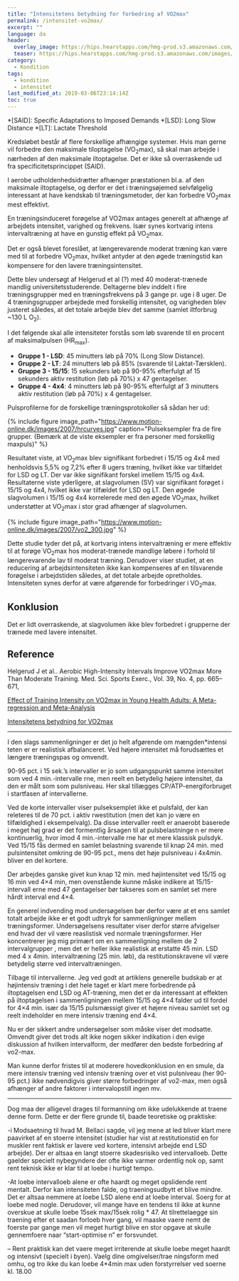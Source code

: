 ```yaml
---
title: "Intensitetens betydning for forbedring af VO2max"
permalink: /intensitet-vo2max/
excerpt: ""
language: da
header:
  overlay_image: https://hips.hearstapps.com/hmg-prod.s3.amazonaws.com/images/young-woman-jogging-royalty-free-image-936156826-1548705024.jpg
  teaser: https://hips.hearstapps.com/hmg-prod.s3.amazonaws.com/images/young-woman-jogging-royalty-free-image-936156826-1548705024.jpg
category:
  - Kondition
tags:
  - kondition
  - intensitet
last_modified_at: 2019-03-06T23:14:14Z
toc: true
---
```


*[SAID]: Specific Adaptations to Imposed Demands
*[LSD]: Long Slow Distance
*[LT]: Lactate Threshold

Kredsløbet består af flere forskellige afhængige systemer. Hvis man gerne vil forbedre den maksimale tiloptagelse (VO<sub>2</sub>max), så skal man arbejde i nærheden af den maksimale iltoptagelse. Det er ikke så overraskende ud fra specificitetsprincippet (SAID).

I aerobe udholdenhedsidrætter afhænger præstationen bl.a. af den maksimale iltoptagelse, og derfor er det i træningsøjemed selvfølgelig interessant at have kendskab til træningsmetoder, der kan forbedre VO<sub>2</sub>max mest effektivt.

En træningsinduceret forøgelse af VO2max antages generelt at afhænge af arbejdets intensitet, varighed og frekvens. Især synes kortvarig intens intervaltræning at have en gunstig effekt på VO<sub>2</sub>max. 

Det er også blevet foreslået, at længerevarende moderat træning kan være med til at forbedre VO<sub>2</sub>max, hvilket antyder at den øgede træningstid kan kompensere for den lavere træningsintensitet.

Dette blev undersøgt af Helgerud et al (?) med 40 moderat-trænede mandlig universitetsstuderende. Deltagerne blev inddelt i fire træningsgrupper med en træningsfrekvens på 3 gange pr. uge i 8 uger. De 4 træningsgrupper arbejdede med forskellig intensitet, og varigheden blev justeret således, at det totale arbejde blev det samme (samlet iltforbrug ~130 L O<sub>2</sub>).

I det følgende skal alle intensiteter forstås som løb svarende til en procent af maksimalpulsen (HR<sub>max</sub>).

- **Gruppe 1 - LSD**: 45 minutters løb på 70% (Long Slow Distance).
- **Gruppe 2 - LT**: 24 minutters løb på 85% (svarende til Laktat-Tærsklen).
- **Gruppe 3 - 15/15**: 15 sekunders løb på 90-95% efterfulgt af 15 sekunders aktiv restitution (løb på 70%) x 47 gentagelser.
- **Gruppe 4 - 4x4**: 4 minutters løb på 90-95% efterfulgt af 3 minutters aktiv restitution (løb på 70%) x 4 gentagelser.

Pulsprofilerne for de forskellige træningsprotokoller så sådan her ud:

{% include figure image_path="https://www.motion-online.dk/images/2007/hrcurves.jpg" caption="Pulseksempler fra de fire grupper. (Bemærk at de viste eksempler er fra personer med forskellig maxpuls)" %}

Resultatet viste, at VO<sub>2</sub>max blev signifikant forbedret i 15/15 og 4x4 med henholdsvis 5,5% og 7,2% efter 8 ugers træning, hvilket ikke var tilfældet for LSD og LT. Der var ikke signifikant forskel imellem 15/15 og 4x4. Resultaterne viste yderligere, at slagvolumen (SV) var signifikant forøget i 15/15 og 4x4, hvilket ikke var tilfældet for LSD og LT. Den øgede slagvolumen i 15/15 og 4x4 korrelerede med den øgede VO<sub>2</sub>max, hvilket understøtter at VO<sub>2</sub>max i stor grad afhænger af slagvolumen.

{% include figure image_path="https://www.motion-online.dk/images/2007/vo2_300.jpg" %}

Dette studie tyder det på, at kortvarig intens intervaltræning er mere effektiv til at forøge VO<sub>2</sub>max hos moderat-trænede mandlige løbere i forhold til længerevarende lav til moderat træning. Derudover viser studiet, at en reducering af arbejdsintensiteten ikke kan kompenseres af en tilsvarende forøgelse i arbejdstiden således, at det totale arbejde opretholdes. Intensiteten synes derfor at være afgørende for forbedringer i VO<sub>2</sub>max.

## Konklusion

Det er lidt overraskende, at slagvolumen ikke blev forbedret i grupperne der trænede med lavere intensitet. 

## Reference

Helgerud J et al.. Aerobic High-Intensity Intervals Improve VO2max More Than Moderate Training. Med. Sci. Sports Exerc., Vol. 39, No. 4, pp. 665–671,

[Effect of Training Intensity on VO2max in Young Health Adults: A Meta-regression and Meta-Analysis](https://www.ncbi.nlm.nih.gov/pmc/articles/PMC4836566/)

[Intensitetens betydning for VO2max](https://www.motion-online.dk/intensitetens-betydning-forbedring-vo2max/)

***


I den slags sammenligninger er det jo helt afgørende om mængden*intensi teten er er realistisk afbalanceret. Ved højere intensitet må forudsættes et længere træningspas og omvendt.

90-95 pct. i 15 sek.’s intervaller er jo som udgangspunkt samme intensitet som ved 4 min.-intervalle rne, men reelt en betydelig højere intensitet, da den er målt som som pulsniveau. Her skal tillægges CP/ATP-energiforbruget i startfasen af intervallerne.

Ved de korte intervaller viser pulseksemplet ikke et pulsfald, der kan releteres til de 70 pct. i aktiv rwestitution (men det kan jo være en tilfældighed i eksempelvalg). Da disse intervaller reelt er anaerobt baserede i meget høj grad er det formentlig årsagen til at pulsbelastninge n er mere kontinuerlig, hvor imod 4 min.-intervalle rne har et mere klassisk pulsdyk. Ved 15/15 fås dermed en samlet belastning svarende til knap 24 min. med pulsintensitet omkring de 90-95 pct., mens det høje pulsniveau i 4x4min. bliver en del kortere.

Der arbejdes ganske givet kun knap 12 min. med højintensitet ved 15/15 og 16 min ved 4×4 min, men ovenstående kunne måske indikere at 15/15-intervall erne med 47 gentagelser bør takseres som en samlet set mere hårdt interval end 4×4.

En generel indvending mod undersøgelsen bør derfor være at et ens samlet totalt arbejde ikke er et godt udtryk for sammenligninger mellem træningsformer. Undersøgelsens resultater viser derfor større afvigelser end hvad der vil være reaslistisk ved normale træningsformer. Her koncentrerer jeg mig primært om en sammenligning mellem de 2 intervalgrupper , men det er heller ikke realistisk at erstatte 45 min. LSD med 4 x 4min. intervaltræning (25 min. løb), da restitutionskravene vil være betydelig større ved intervaltræningen.

Tilbage til intervallerne. Jeg ved godt at artiklens generelle budskab er at højintensiv træning i det hele taget er klart mere forbedrende på iltoptagelsen end LSD og AT-træning, men det er da interessant at effekten på iltoptagelsen i sammenligningen mellem 15/15 og 4×4 falder ud til fordel for 4×4 min. især da 15/15 pulsmæssigt giver et højere niveau samlet set og reelt indeholder en mere intensiv træning end 4×4.

Nu er der sikkert andre undersøgelser som måske viser det modsatte. Omvendt giver det trods alt ikke nogen sikker indikation i den evige diskussion af hvilken intervalform, der medfører den bedste forbedring af vo2-max.

Man kunne derfor fristes til at moderere hovedkonklusion en en smule, da mere intensiv træning ved intensiv træning over et vist pulsniveau (her 90-95 pct.) ikke nødvendigvis giver større forbedringer af vo2-max, men også afhænger af andre faktorer i intervalopstill ingen mv.

***

Dog maa der alligevel drages til formanning om ikke udelukkende at traene denne form. Dette er der flere grunde til, baade teoretiske og praktiske:

-i Modsaetning til hvad M. Bellaci sagde, vil jeg mene at led bliver klart mere paavirket af en stoerre intensitet (studier har vist at restitutionstid en for muskler rent faktisk er lavere ved kortere, intensivt arbejde end LSD arbejde). Der er altsaa en langt stoerre skadesrisiko ved intervalloeb. Dette gaelder specielt nybegyndere der ofte ikke varmer ordentlig nok op, samt rent teknisk ikke er klar til at loebe i hurtigt tempo.

-At loebe intervalloeb alene er ofte haardt og meget opslidende rent mentalt. Derfor kan intensiteten falde, og traeningsudbytt et blive mindre. Det er altsaa nemmere at loebe LSD alene end at loebe interval. Soerg for at loebe med nogle.
Derudover, vil mange have en tendens til ikke at kunne overskue at skulle loebe 15sek max/15sek rolig * 47. At tilrettelaegge sin traening efter et saadan forloeb hver gang, vil maaske vaere nemt de foerste par gange men vil meget hurtigt blive en stor opgave at skulle gennemfoere naar
“start-optimise n” er forsvundet.

– Rent praktisk kan det vaere meget irriterende at skulle loebe meget haardt og intensivt (specielt i byen). Vaelg dine omgivelser/trae ningsform med omhu, og tro ikke du kan loebe 4*4min max uden forstyrrelser ved soerne kl. 18.00

